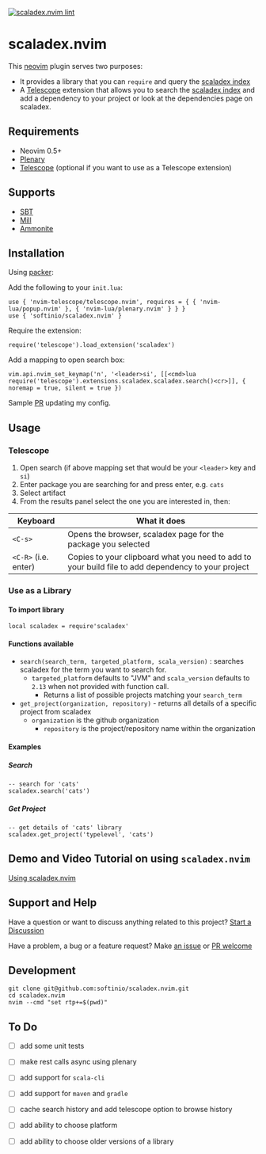 [![scaladex.nvim lint](https://github.com/softinio/scaladex.nvim/actions/workflows/lint.yml/badge.svg)](https://github.com/softinio/scaladex.nvim/actions/workflows/lint.yml)

# scaladex.nvim

This [neovim](https://neovim.io/) plugin serves two purposes:

- It provides a library that you can `require` and query the [scaladex index](https://index.scala-lang.org)
- A [Telescope](https://github.com/nvim-telescope/telescope.nvim) extension that allows you to search the [scaladex index](https://index.scala-lang.org) and add a dependency to your project or look at the dependencies page on scaladex.

## Requirements

- Neovim 0.5+ 
- [Plenary](https://github.com/nvim-lua/plenary.nvim)
- [Telescope](https://github.com/nvim-telescope) (optional if you want to use as a Telescope extension)

## Supports

- [SBT](https://www.scala-sbt.org/)
- [Mill](https://github.com/com-lihaoyi/mill)
- [Ammonite](https://ammonite.io/)

## Installation

Using [packer](https://github.com/wbthomason/packer.nvim):

Add the following to your `init.lua`:

```
use { 'nvim-telescope/telescope.nvim', requires = { { 'nvim-lua/popup.nvim' }, { 'nvim-lua/plenary.nvim' } } }
use { 'softinio/scaladex.nvim' }
```

Require the extension:

```
require('telescope').load_extension('scaladex')
```

Add a mapping to open search box:

```
vim.api.nvim_set_keymap('n', '<leader>si', [[<cmd>lua require('telescope').extensions.scaladex.scaladex.search()<cr>]], { noremap = true, silent = true })
```

Sample [PR](https://github.com/softinio/nix-config/pull/4/files) updating my config.

## Usage

### Telescope

1. Open search (if above mapping set that would be your `<leader>` key and `si`)
2. Enter package you are searching for and press enter, e.g. `cats`
3. Select artifact
4. From the results panel select the one you are interested in, then:

| Keyboard | What it does |
| -------- | ------------ |
| `<C-s>` | Opens the browser, scaladex page for the package you selected |
| `<C-R>` (i.e. enter) | Copies to your clipboard what you need to add to your build file to add dependency to your project |

### Use as a Library

#### To import library

```
local scaladex = require'scaladex'
```

#### Functions available

- `search(search_term, targeted_platform, scala_version)` : searches scaladex for the term you want to search for. 
  - `targeted_platform` defaults to "JVM" and `scala_version` defaults to `2.13` when not provided with function call. 
	- Returns a list of possible projects matching your `search_term`
- `get_project(organization, repository)` - returns all details of a specific project from scaladex 
  - `organization` is the github organization
	- `repository` is the project/repository name within the organization

#### Examples

##### Search

```
-- search for 'cats' 
scaladex.search('cats')
```

##### Get Project

```
-- get details of 'cats' library
scaladex.get_project('typelevel', 'cats')
```

## Demo and Video Tutorial on using `scaladex.nvim`

[Using scaladex.nvim](https://watch.softinio.com/w/44bD8ASpSkzmKifDBNMBkr)

## Support and Help

Have a question or want to discuss anything related to this project? [Start a Discussion](https://github.com/softinio/scaladex.nvim/discussions)

Have a problem, a bug or a feature request? Make [an issue](https://github.com/softinio/scaladex.nvim/issues) or [PR welcome](https://github.com/softinio/scaladex.nvim/pulls)

## Development

```
git clone git@github.com:softinio/scaladex.nvim.git
cd scaladex.nvim
nvim --cmd "set rtp+=$(pwd)"
```

## To Do

- [ ] add some unit tests
- [ ] make rest calls async using plenary
- [ ] add support for `scala-cli`
- [ ] add support for `maven` and `gradle`
- [ ] cache search history and add telescope option to browse history
- [ ] add ability to choose platform
- [ ] add ability to choose older versions of a library

